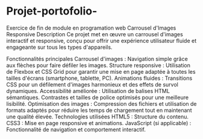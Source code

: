 # Projet-portofolio-
Exercice de fin de module en programation web 
Carrousel d'Images Responsive
Description
Ce projet met en œuvre un carrousel d'images interactif et responsive, conçu pour offrir une expérience utilisateur fluide et engageante sur tous les types d'appareils.

Fonctionnalités principales
Carrousel d'images : Navigation simple grâce aux flèches pour faire défiler les images.
Structure responsive : Utilisation de Flexbox et CSS Grid pour garantir une mise en page adaptée à toutes les tailles d'écrans (smartphone, tablette, PC).
Animations fluides : Transitions CSS pour un défilement d'images harmonieux et des effets de survol dynamiques.
Accessibilité améliorée :
Utilisation de balises HTML sémantiques.
Contrastes et tailles de police optimisés pour une meilleure lisibilité.
Optimisation des images : Compression des fichiers et utilisation de formats adaptés pour réduire les temps de chargement tout en maintenant une qualité élevée.
Technologies utilisées
HTML5 : Structure du contenu.
CSS3 : Mise en page responsive et animations.
JavaScript (si applicable) : Fonctionnalité de navigation et comportement interactif.
